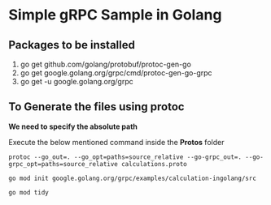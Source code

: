 # Simple gRPC Sample in Golang

## Packages to be installed

1. go get github.com/golang/protobuf/protoc-gen-go
2. go get google.golang.org/grpc/cmd/protoc-gen-go-grpc
3. go get -u google.golang.org/grpc

## To Generate the files using protoc

**We need to specify the absolute path**

Execute the below mentioned command inside the **Protos** folder

```
protoc --go_out=. --go_opt=paths=source_relative --go-grpc_out=. --go-grpc_opt=paths=source_relative calculations.proto
```

```
go mod init google.golang.org/grpc/examples/calculation-ingolang/src
```

```
go mod tidy
```
